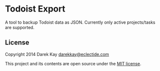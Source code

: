 # Todoist Export

A tool to backup Todoist data as JSON. Currently only active projects/tasks are supported.

## License

Copyright 2014 Darek Kay <darekkay@eclectide.com>  

This project and its contents are open source under the [MIT license](LICENSE).